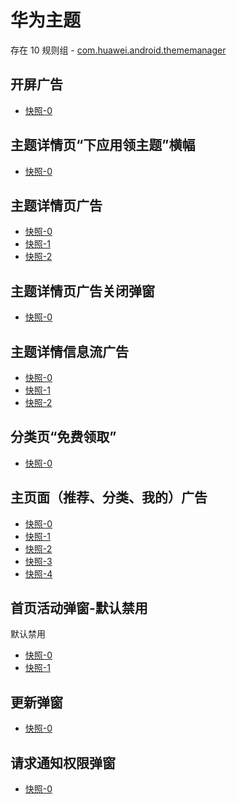 # 华为主题

存在 10 规则组 - [com.huawei.android.thememanager](/src/apps/com.huawei.android.thememanager.ts)

## 开屏广告

- [快照-0](https://gkd-kit.gitee.io/import/12657379)

## 主题详情页“下应用领主题”横幅

- [快照-0](https://gkd-kit.gitee.io/import/12647175)

## 主题详情页广告

- [快照-0](https://gkd-kit.gitee.io/import/12647248)
- [快照-1](https://gkd-kit.gitee.io/import/12647292)
- [快照-2](https://gkd-kit.gitee.io/import/12647367)

## 主题详情页广告关闭弹窗

- [快照-0](https://gkd-kit.gitee.io/import/12647268)

## 主题详情信息流广告

- [快照-0](https://gkd-kit.gitee.io/import/12647311)
- [快照-1](https://gkd-kit.gitee.io/import/12647346)
- [快照-2](https://gkd-kit.gitee.io/import/12647326)

## 分类页“免费领取”

- [快照-0](https://gkd-kit.gitee.io/import/12647393)

## 主页面（推荐、分类、我的）广告

- [快照-0](https://gkd-kit.gitee.io/import/12647614)
- [快照-1](https://gkd-kit.gitee.io/import/12647653)
- [快照-2](https://gkd-kit.gitee.io/import/12647650)
- [快照-3](https://gkd-kit.gitee.io/import/12657822)
- [快照-4](https://gkd-kit.gitee.io/import/12647655)

## 首页活动弹窗-默认禁用

默认禁用

- [快照-0](https://gkd-kit.gitee.io/import/12657939)
- [快照-1](https://gkd-kit.gitee.io/import/12667815)

## 更新弹窗

- [快照-0](https://gkd-kit.songe.li/import/12727318)

## 请求通知权限弹窗

- [快照-0](https://gkd-kit.songe.li/import/12918192)
